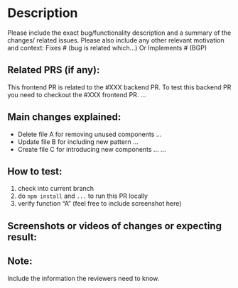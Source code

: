 # Description

Please include the exact bug/functionality description and a summary of the changes/ related issues. Please also include any other relevant motivation and context:
Fixes # (bug is related which...)
Or Implements # (BGP)

## Related PRS (if any):

This frontend PR is related to the #XXX backend PR.
To test this backend PR you need to checkout the #XXX frontend PR.
…

## Main changes explained:

- Delete file A for removing unused components …
- Update file B for including new pattern …
- Create file C for introducing new components …
  …

## How to test:

1. check into current branch
2. do `npm install` and `...` to run this PR locally
3. verify function “A” (feel free to include screenshot here)

## Screenshots or videos of changes or expecting result:

## Note:

Include the information the reviewers need to know.
